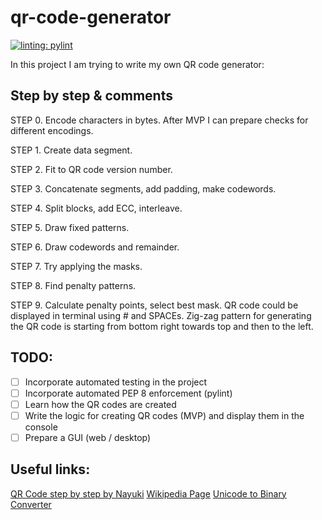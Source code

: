 # qr-code-generator
[![linting: pylint](https://img.shields.io/badge/linting-pylint-yellowgreen)](https://github.com/pylint-dev/pylint)

In this project I am trying to write my own QR code generator:

## Step by step & comments

STEP 0.
Encode characters in bytes.
After MVP I can prepare checks for different encodings.

STEP 1.
Create data segment.

STEP 2.
Fit to QR code version number.

STEP 3.
Concatenate segments, add padding, make codewords.

STEP 4.
Split blocks, add ECC, interleave.

STEP 5.
Draw fixed patterns.

STEP 6.
Draw codewords and remainder.

STEP 7.
Try applying the masks.

STEP 8.
Find penalty patterns.

STEP 9.
Calculate penalty points, select best mask.
QR code could be displayed in terminal using # and SPACEs.
Zig-zag pattern for generating the QR code is starting from bottom  right towards top and then to the left.

## TODO:
- [ ] Incorporate automated testing in the project
- [ ] Incorporate automated PEP 8 enforcement (pylint)
- [ ] Learn how the QR codes are created
- [ ] Write the logic for creating QR codes (MVP) and display them in the console
- [ ] Prepare a GUI (web / desktop)

## Useful links:
[QR Code step by step by Nayuki](https://www.nayuki.io/page/creating-a-qr-code-step-by-step)
[Wikipedia Page](https://en.wikipedia.org/wiki/QR_code)
[Unicode to Binary Converter](https://onlinetools.com/unicode/convert-unicode-to-binary)
